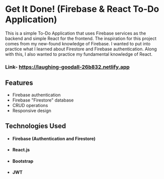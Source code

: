 # Get It Done! (Firebase & React To-Do Application)

This is a simple To-Do Application that uses Firebase services as the backend and simple React for the frontend. The inspiration for this project comes from my new-found knowledge of Firebase. I wanted to put into practice what I learned about Firestore and Firebase authentication. Along with this, I also wanted to practice my fundamental knowledge of React.

### Link- https://laughing-goodall-26b832.netlify.app

## Features

- Firebase authentication
- Firebase "Firestore" database
- CRUD operations
- Responsive design

## Technologies Used
- #### Firebase (Authentication and Firestore)
- #### React.js
- #### Bootstrap
- #### JWT
